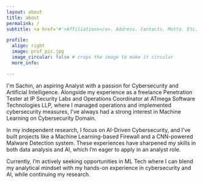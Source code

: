 ```yaml
---
layout: about
title: about
permalink: /
subtitle: <a href='#'>Affiliations</a>. Address. Contacts. Motto. Etc.

profile:
  align: right
  image: prof_pic.jpg
  image_circular: false # crops the image to make it circular
  more_info: 

---
```


I'm Sachin, an aspiring Analyst with a passion for Cybersecurity and Artificial Intelligence. Alongside my experience as a freelance Penetration Tester at IP Security Labs and Operations Coordinator at ATmega Software Technologies LLP, where I managed operations and implemented cybersecurity measures, I’ve always had a strong interest in Machine Learning on Cybersecurity Domain.

In my independent research, I focus on AI-Driven Cybersecurity, and I’ve built projects like a Machine Learning-based Firewall and a CNN-powered Malware Detection system. These experiences have sharpened my skills in both data analysis and AI, which I’m eager to apply in an analyst role.

Currently, I’m actively seeking opportunities in ML Tech where I can blend my analytical mindset with my hands-on experience in cybersecurity and AI, while continuing my research.
